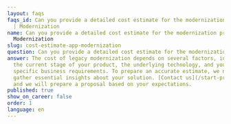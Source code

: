 ```yaml
---
layout: faqs
faqs_id: Can you provide a detailed cost estimate for the modernization project?
  | Modernization
name: Can you provide a detailed cost estimate for the modernization project? |
  Modernization
slug: cost-estimate-app-modernization
question: Can you provide a detailed cost estimate for the modernization project?
answer: The cost of legacy modernization depends on several factors, including
  the current stage of your product, the underlying technology, and your
  specific business requirements. To prepare an accurate estimate, we need to
  gather essential insights about your solution. [Contact us](/start-project/),
  and we will prepare a proposal based on your expectations.
published: true
show_on_career: false
order: 1
language: en
---
```

